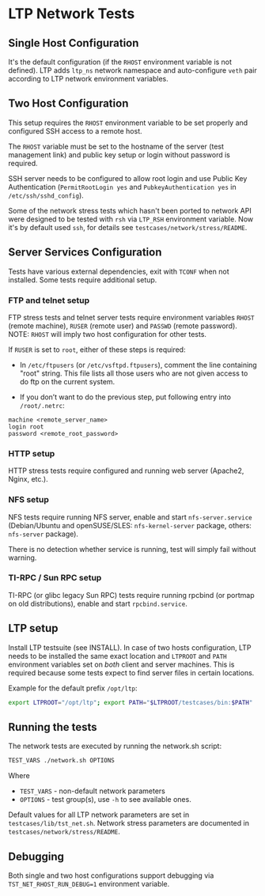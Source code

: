 # LTP Network Tests

## Single Host Configuration

It's the default configuration (if the `RHOST` environment variable is not
defined). LTP adds `ltp_ns` network namespace and auto-configure `veth` pair
according to LTP network environment variables.

## Two Host Configuration

This setup requires the `RHOST` environment variable to be set properly and
configured SSH access to a remote host.

The `RHOST` variable must be set to the hostname of the server (test management
link) and public key setup or login without password is required.

SSH server needs to be configured to allow root login and use Public Key
Authentication (`PermitRootLogin yes` and `PubkeyAuthentication yes` in
`/etc/ssh/sshd_config`).

Some of the network stress tests which hasn't been ported to network API were
designed to be tested with `rsh` via `LTP_RSH` environment variable. Now it's
by default used `ssh`, for details see `testcases/network/stress/README`.

## Server Services Configuration
Tests have various external dependencies, exit with `TCONF` when not installed.
Some tests require additional setup.

### FTP and telnet setup
FTP stress tests and telnet server tests require environment variables `RHOST`
(remote machine), `RUSER` (remote user) and `PASSWD` (remote password). NOTE:
`RHOST` will imply two host configuration for other tests.

If `RUSER` is set to `root`, either of these steps is required:

* In `/etc/ftpusers` (or `/etc/vsftpd.ftpusers`), comment the line containing
"root" string. This file lists all those users who are not given access to do ftp
on the current system.

* If you don’t want to do the previous step, put following entry into `/root/.netrc`:
```
machine <remote_server_name>
login root
password <remote_root_password>
```

### HTTP setup
HTTP stress tests require configured and running web server (Apache2, Nginx, etc.).

### NFS setup
NFS tests require running NFS server, enable and start `nfs-server.service`
(Debian/Ubuntu and openSUSE/SLES: `nfs-kernel-server` package, others:
`nfs-server` package).

There is no detection whether service is running, test will simply fail without
warning.

### TI-RPC / Sun RPC setup
TI-RPC (or glibc legacy Sun RPC) tests require running rpcbind (or portmap on
old distributions), enable and start `rpcbind.service`.

## LTP setup
Install LTP testsuite (see INSTALL). In case of two hosts configuration, LTP
needs to be installed the same exact location and `LTPROOT` and `PATH`
environment variables set on *both* client and server machines. This is
required because some tests expect to find server files in certain locations.

Example for the default prefix `/opt/ltp`:

```sh
export LTPROOT="/opt/ltp"; export PATH="$LTPROOT/testcases/bin:$PATH"
```

## Running the tests
The network tests are executed by running the network.sh script:

```sh
TEST_VARS ./network.sh OPTIONS
```
Where
* `TEST_VARS` - non-default network parameters
* `OPTIONS` - test group(s), use `-h` to see available ones.

Default values for all LTP network parameters are set in `testcases/lib/tst_net.sh`.
Network stress parameters are documented in `testcases/network/stress/README`.

## Debugging
Both single and two host configurations support debugging via
`TST_NET_RHOST_RUN_DEBUG=1` environment variable.
